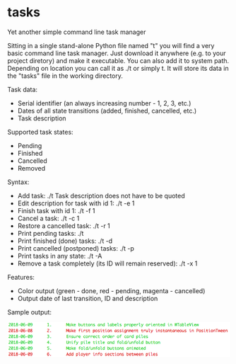 # tasks
Yet another simple command line task manager

Sitting in a single stand-alone Python file named "t" you will find a very basic command line task manager. Just download it anywhere (e.g. to your project diretory) and make it executable. You can also add it to system path. Depending on location you can call it as ./t or simply t. It will store its data in the "tasks" file in the working directory.

Task data:
- Serial identifier (an always increasing number - 1, 2, 3, etc.)
- Dates of all state transitions (added, finished, cancelled, etc.)
- Task description

Supported task states:
- Pending
- Finished
- Cancelled
- Removed

Syntax:
- Add task: ./t Task description does not have to be quoted
- Edit description for task with id 1: ./t -e 1
- Finish task with id 1: ./t -f 1
- Cancel a task: ./t -c 1
- Restore a cancelled task: ./t -r 1
- Print pending tasks: ./t
- Print finished (done) tasks: ./t -d
- Print cancelled (postponed) tasks: ./t -p
- Print tasks in any state: ./t -A
- Remove a task completely (its ID will remain reserved): ./t -x 1

Features:
- Color output (green - done, red - pending, magenta - cancelled)
- Output date of last transition, ID and description

Sample output:

![Sample output](https://github.com/sadaszewski/tasks/raw/master/Screen%20Shot%202018-06-09%20at%2013.21.44.png)
